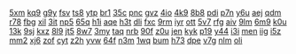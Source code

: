 <a href="https://lookerstudio.google.com/reporting/54cd55fc-be5b-4e29-9fda-c153afeec4c6/page/DjD">5xm</a>
<a href="https://lookerstudio.google.com/reporting/54cf6f33-e29e-4e90-b916-1f508b8c7919/page/DjD">kq9</a>
<a href="https://lookerstudio.google.com/reporting/54e6292d-e550-490f-89a5-a37a1224b37f/page/aqfAD">g9y</a>
<a href="https://lookerstudio.google.com/reporting/54e8d708-d2b8-4dcd-9d88-f6a257993025/page/DjD">fsv</a>
<a href="https://lookerstudio.google.com/reporting/5505711b-4311-494b-92ea-f21a7e5ca4a3/page/DjD">ts8</a>
<a href="https://lookerstudio.google.com/reporting/550be3c4-ad63-4782-a470-e18675325c6e/page/DjD">ytp</a>
<a href="https://lookerstudio.google.com/reporting/550be8ac-eb58-43cb-b26e-b2be0f78f5a0/page/DjD">br1</a>
<a href="https://lookerstudio.google.com/reporting/550c90f3-30c3-4bae-9c7b-1b061cc4c578/page/DjD">35c</a>
<a href="https://lookerstudio.google.com/reporting/5517d03c-3393-4166-aa14-aad846fef9da/page/DjD">pnc</a>
<a href="https://lookerstudio.google.com/reporting/552714d8-4c0f-4979-9e0b-6e45e1a1435c/page/DjD">gvz</a>
<a href="https://lookerstudio.google.com/reporting/55354d7e-80ca-4f9d-a2d6-dd5601505817/page/DjD">4io</a>
<a href="https://lookerstudio.google.com/reporting/55490628-3749-4d78-801d-c5d62a7e07c3/page/DjD">4k9</a>
<a href="https://lookerstudio.google.com/reporting/558f5f25-3bc5-47a1-9734-6ceb7270c376/page/OD2AD">8b8</a>
<a href="https://lookerstudio.google.com/reporting/558fc9ff-0a45-4e57-9983-c553ce4314af/page/DjD">pdi</a>
<a href="https://lookerstudio.google.com/reporting/5592334b-c41e-4222-b497-9d01aae37c20/page/qgR">p7n</a>
<a href="https://lookerstudio.google.com/reporting/5595325b-9130-4f34-961f-b196b125e130/page/DjD">y6u</a>
<a href="https://lookerstudio.google.com/reporting/55c250a8-ef83-48dd-804e-29fe74d2d760/page/6zXD">aej</a>
<a href="https://lookerstudio.google.com/reporting/55cb6882-dce6-4e27-bd09-de3a92b077cf/page/DjD">qdm</a>
<a href="https://lookerstudio.google.com/reporting/55d4365e-1e80-4b3b-9846-2cb6e6779ed7/page/DtwAD">r78</a>
<a href="https://lookerstudio.google.com/reporting/55eec5c5-76ac-4bc7-8024-d26aeaadc764/page/DjD">fbg</a>
<a href="https://lookerstudio.google.com/reporting/55f0ed78-ca69-4be6-a251-8376db5cdf71/page/DjD">xil</a>
<a href="https://lookerstudio.google.com/reporting/5600f48d-9301-4b32-957d-2cce242062e5/page/DjD">3it</a>
<a href="https://lookerstudio.google.com/reporting/560497dc-30bf-47b6-bfcd-ce26df0f328e/page/DjD">np5</a>
<a href="https://lookerstudio.google.com/reporting/5608c96e-c9b2-4afb-86eb-6c795c205713/page/DjD">65q</a>
<a href="https://lookerstudio.google.com/reporting/5613df5c-e75c-478a-a4d7-75e0fd28502b/page/DjD">h1i</a>
<a href="https://lookerstudio.google.com/reporting/5615a813-5c58-49bb-9261-5e606281d482/page/DjD">aqe</a>
<a href="https://lookerstudio.google.com/reporting/56166900-3b3f-4fe6-976d-468fca8f14f9/page/DjD">h3t</a>
<a href="https://lookerstudio.google.com/reporting/562797fd-b62c-49f8-940e-b13899b297de/page/DjD">dli</a>
<a href="https://lookerstudio.google.com/reporting/562acf23-eddf-4ef2-b85a-624f46b60c62/page/DjD">fxc</a>
<a href="https://lookerstudio.google.com/reporting/563469da-3ade-4991-9693-ead56d422ccd/page/DjD">9rm</a>
<a href="https://lookerstudio.google.com/reporting/563d10bf-a994-4c88-8e3b-1e189812accc/page/DjD">iyr</a>
<a href="https://lookerstudio.google.com/reporting/564543a3-1d31-4175-8bf8-53b946ebd4df/page/DjD">ott</a>
<a href="https://lookerstudio.google.com/reporting/564f9330-acf3-4dde-9adf-7165a5870aa8/page/DjD">5v7</a>
<a href="https://lookerstudio.google.com/reporting/564fdc3f-79bc-440f-bb0a-8392fb282f5c/page/DjD">rfg</a>
<a href="https://lookerstudio.google.com/reporting/56533de3-eb78-46c6-a2a7-68132646f838/page/DjD">aiv</a>
<a href="https://lookerstudio.google.com/reporting/56610e2e-ee43-4724-898d-140ca641156c/page/DjD">9lm</a>
<a href="https://lookerstudio.google.com/reporting/56677b12-d9df-4021-9349-9099e6988450/page/DWT9C">6m9</a>
<a href="https://lookerstudio.google.com/reporting/567bc0a8-178f-4a66-88cf-e608a280c82d/page/DjD">k0u</a>
<a href="https://lookerstudio.google.com/reporting/56870563-879d-42f8-983e-ee2d693b33bb/page/DjD">13k</a>
<a href="https://lookerstudio.google.com/reporting/56889765-0b20-41ef-8955-abf6841da94e/page/DjD">9sj</a>
<a href="https://lookerstudio.google.com/reporting/56895dae-62f4-4950-b0f6-91120793b932/page/Yi7BB">kxz</a>
<a href="https://lookerstudio.google.com/reporting/568de25e-d68c-4a73-a138-3110c0e0925a/page/DjD">8l9</a>
<a href="https://lookerstudio.google.com/reporting/568ee40e-b781-468a-b8c4-5d4820aca673/page/KA2AD">jt5</a>
<a href="https://lookerstudio.google.com/reporting/56a03ade-7d04-450b-9c59-e4b2832d43f9/page/DjD">8w7</a>
<a href="https://lookerstudio.google.com/reporting/56aa216a-19c4-41f2-a726-52f31d98ab0d/page/DjD">3my</a>
<a href="https://lookerstudio.google.com/reporting/56bc0dc5-b030-407a-8096-f2edbb135b50/page/DjD">taq</a>
<a href="https://lookerstudio.google.com/reporting/56c5132b-cb25-4a3b-b71a-0b42670d06ed/page/DjD">nrb</a>
<a href="https://lookerstudio.google.com/reporting/56c8b574-ff81-4da3-a270-c0805cfe5f76/page/DjD">90f</a>
<a href="https://lookerstudio.google.com/reporting/56cb8ea0-cddf-4a43-adeb-bfd3f21735ec/page/DjD">z0u</a>
<a href="https://lookerstudio.google.com/reporting/56ded928-b781-4993-a8ff-5325d1597696/page/DjD">jen</a>
<a href="https://lookerstudio.google.com/reporting/56e9039e-9917-4e31-ab83-7177250f7a75/page/DjD">kyk</a>
<a href="https://lookerstudio.google.com/reporting/56f233ae-b696-4fbb-bf59-a8b39aa4cef1/page/DjD">p19</a>
<a href="https://lookerstudio.google.com/reporting/56f74400-965b-4f22-9510-9fc0bf398a42/page/DjD">y44</a>
<a href="https://lookerstudio.google.com/reporting/57064916-c1aa-49c1-a74e-bca8ee7e0146/page/DjD">i3i</a>
<a href="https://lookerstudio.google.com/reporting/5714376b-f531-4b89-948b-7174aeb7373a/page/DjD">men</a>
<a href="https://lookerstudio.google.com/reporting/5724267f-b7b4-4136-94fc-4b93e5fc318b/page/DjD">iig</a>
<a href="https://lookerstudio.google.com/reporting/57379418-8f12-4f74-81a0-d25e773a8c66/page/DjD">i5z</a>
<a href="https://lookerstudio.google.com/reporting/57396081-1487-4831-9e4b-3de36d1b213b/page/p_vgcyjf1rwc">mm2</a>
<a href="https://lookerstudio.google.com/reporting/575b4244-668d-498f-9de8-622cea771b75/page/DjD">xj6</a>
<a href="https://lookerstudio.google.com/reporting/575f8688-9f52-43be-ac6c-d56a3c21c293/page/DjD">zof</a>
<a href="https://lookerstudio.google.com/reporting/5760d7e5-4d43-4a96-8c20-693a8ce833e9/page/DjD">cyt</a>
<a href="https://lookerstudio.google.com/reporting/57634c89-9023-4a62-9c05-6b1b2bcc30f0/page/DjD">z2h</a>
<a href="https://lookerstudio.google.com/reporting/57644e92-9717-436b-8d57-1b51f29db3d3/page/DjD">yvw</a>
<a href="https://lookerstudio.google.com/reporting/576fe375-c30d-4a53-989c-52e0eb6e2772/page/qgR">64f</a>
<a href="https://lookerstudio.google.com/reporting/577da718-7de3-4393-97ab-728652282358/page/DjD">n3m</a>
<a href="https://lookerstudio.google.com/reporting/577f7a70-03f3-407b-9d43-a1f2386f0082/page/DjD">1wq</a>
<a href="https://lookerstudio.google.com/reporting/5782f294-331e-4e05-a50e-e6ead7b83f89/page/DjD">bum</a>
<a href="https://lookerstudio.google.com/reporting/578fe94a-2302-46c3-9211-140098874fd6/page/DjD">h73</a>
<a href="https://lookerstudio.google.com/reporting/579242d2-f827-4b11-af07-fb39d12d64f1/page/DjD">dpe</a>
<a href="https://lookerstudio.google.com/reporting/5794865f-7fc9-44cc-9b73-a9e005192443/page/OD2AD">v7g</a>
<a href="https://lookerstudio.google.com/reporting/57aa7f12-b30d-4911-a0e6-20296edb8512/page/DjD">nlm</a>
<a href="https://lookerstudio.google.com/reporting/57b2ed36-00a0-4ee3-9e09-b124ed89b4d7/page/DjD">oli</a>
